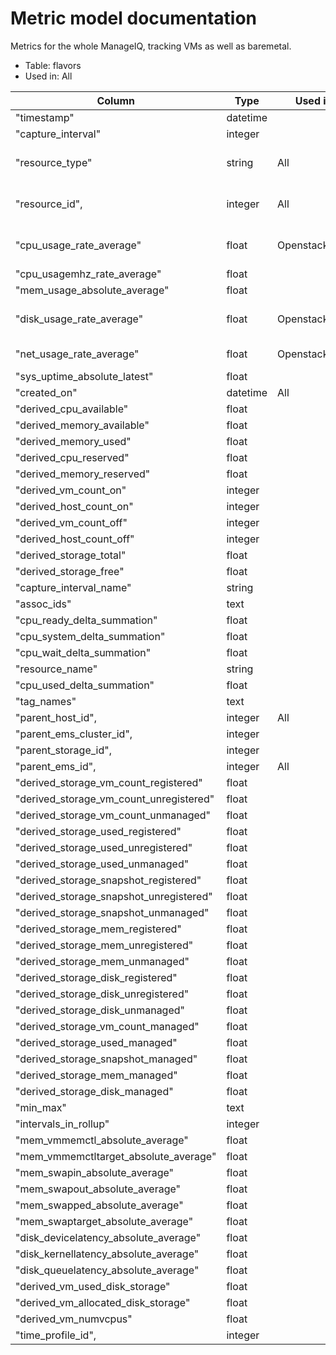 # Metric model documentation

Metrics for the whole ManageIQ, tracking VMs as well as baremetal.

* Table: flavors
* Used in: All

| Column                                  | Type      | Used in           | Comment |
| --------------------------------------- | --------- | ----------------- | ------- |
| "timestamp"                             | datetime  |                   |         |
| "capture_interval"                      | integer   |                   |         |
| "resource_type"                         | string    | All               | Polymorphic relation to resource |
| "resource_id",                          | integer   | All               | Polymorphic relation to resource |
| "cpu_usage_rate_average"                | float     | OpenstackInfra    | Average usage of CPU |
| "cpu_usagemhz_rate_average"             | float     |                   |         |
| "mem_usage_absolute_average"            | float     |                   |         |
| "disk_usage_rate_average"               | float     | OpenstackInfra    | Average usage of disks |
| "net_usage_rate_average"                | float     | OpenstackInfra    | Average usage of net |
| "sys_uptime_absolute_latest"            | float     |                   |         |
| "created_on"                            | datetime  | All               |         |
| "derived_cpu_available"                 | float     |                   |         |
| "derived_memory_available"              | float     |                   |         |
| "derived_memory_used"                   | float     |                   |         |
| "derived_cpu_reserved"                  | float     |                   |         |
| "derived_memory_reserved"               | float     |                   |         |
| "derived_vm_count_on"                   | integer   |                   |         |
| "derived_host_count_on"                 | integer   |                   |         |
| "derived_vm_count_off"                  | integer   |                   |         |
| "derived_host_count_off"                | integer   |                   |         |
| "derived_storage_total"                 | float     |                   |         |
| "derived_storage_free"                  | float     |                   |         |
| "capture_interval_name"                 | string    |                   |         |
| "assoc_ids"                             | text      |                   |         |
| "cpu_ready_delta_summation"             | float     |                   |         |
| "cpu_system_delta_summation"            | float     |                   |         |
| "cpu_wait_delta_summation"              | float     |                   |         |
| "resource_name"                         | string    |                   |         |
| "cpu_used_delta_summation"              | float     |                   |         |
| "tag_names"                             | text      |                   |         |
| "parent_host_id",                       | integer   | All               | ForeignKey |
| "parent_ems_cluster_id",                | integer   |                   |         |
| "parent_storage_id",                    | integer   |                   |         |
| "parent_ems_id",                        | integer   | All               |         |
| "derived_storage_vm_count_registered"   | float     |                   |         |
| "derived_storage_vm_count_unregistered" | float     |                   |         |
| "derived_storage_vm_count_unmanaged"    | float     |                   |         |
| "derived_storage_used_registered"       | float     |                   |         |
| "derived_storage_used_unregistered"     | float     |                   |         |
| "derived_storage_used_unmanaged"        | float     |                   |         |
| "derived_storage_snapshot_registered"   | float     |                   |         |
| "derived_storage_snapshot_unregistered" | float     |                   |         |
| "derived_storage_snapshot_unmanaged"    | float     |                   |         |
| "derived_storage_mem_registered"        | float     |                   |         |
| "derived_storage_mem_unregistered"      | float     |                   |         |
| "derived_storage_mem_unmanaged"         | float     |                   |         |
| "derived_storage_disk_registered"       | float     |                   |         |
| "derived_storage_disk_unregistered"     | float     |                   |         |
| "derived_storage_disk_unmanaged"        | float     |                   |         |
| "derived_storage_vm_count_managed"      | float     |                   |         |
| "derived_storage_used_managed"          | float     |                   |         |
| "derived_storage_snapshot_managed"      | float     |                   |         |
| "derived_storage_mem_managed"           | float     |                   |         |
| "derived_storage_disk_managed"          | float     |                   |         |
| "min_max"                               | text      |                   |         |
| "intervals_in_rollup"                   | integer   |                   |         |
| "mem_vmmemctl_absolute_average"         | float     |                   |         |
| "mem_vmmemctltarget_absolute_average"   | float     |                   |         |
| "mem_swapin_absolute_average"           | float     |                   |         |
| "mem_swapout_absolute_average"          | float     |                   |         |
| "mem_swapped_absolute_average"          | float     |                   |         |
| "mem_swaptarget_absolute_average"       | float     |                   |         |
| "disk_devicelatency_absolute_average"   | float     |                   |         |
| "disk_kernellatency_absolute_average"   | float     |                   |         |
| "disk_queuelatency_absolute_average"    | float     |                   |         |
| "derived_vm_used_disk_storage"          | float     |                   |         |
| "derived_vm_allocated_disk_storage"     | float     |                   |         |
| "derived_vm_numvcpus"                   | float     |                   |         |
| "time_profile_id",                      | integer   |                   |         |
